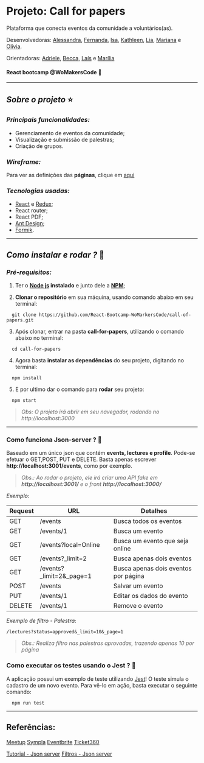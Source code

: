 # Projeto: Call for papers
Plataforma que conecta eventos da comunidade a voluntários(as).

Desenvolvedoras:
[Alessandra](https://github.com/Alessandra-Nastassja),
[Fernanda](https://github.com/arfernanda),
[Isa](https://github.com/IsabellaSoares),
[Kathleen](https://github.com/kathleenpallotta),
[Lia](),
[Mariana]() e
[Olívia](https://github.com/oliviaresende).

Orientadoras:
[Adriele](),
[Becca](),
[Laís](https://github.com/lalizita) e
[Marília](https://github.com/GabrieleSuzart)

#### React bootcamp @WoMakersCode 🦄

****
## *Sobre o projeto* ⭐️
### *Principais funcionalidades:*

- Gerenciamento de eventos da comunidade;
- Visualização e submissão de palestras;
- Criação de grupos.

### *Wireframe:*

Para ver as definições das **páginas**, clique em [aqui]()

### *Tecnologias usadas:*

- [React](https://pt-br.reactjs.org/docs/getting-started.html) e [Redux](https://redux.js.org/introduction/getting-started);
- React router;
- React PDF;
- [Ant Design](https://ant.design/docs/react/introduce);
- [Formik](https://jaredpalmer.com/formik/docs/api/formik).

****
## *Como instalar e rodar ?* 🚀
###  *Pré-requisitos:*
1. Ter o **[Node js](https://nodejs.org/en/) instalado** e junto dele a **[NPM](https://www.npmjs.com/)**;

2. **Clonar o repositório** em sua máquina, usando comando abaixo em seu terminal:

```
  git clone https://github.com/React-Bootcamp-WoMarkersCode/call-of-papers.git
```

3. Após clonar, entrar na pasta **call-for-papers**, utilizando o comando abaixo no terminal:

```
  cd call-for-papers
```

4. Agora basta **instalar as dependências** do seu projeto, digitando no terminal:

```
  npm install
```

5. E por ultimo dar o comando para **rodar** seu projeto:

```
  npm start
```

 > *Obs: O projeto irá abrir em seu navegador, rodando no http://localhost:3000*

 ****

 ### Como funciona Json-server ? 🚀

Baseado em um único json que contém **events, lectures e profile**. Pode-se efetuar o GET,POST, PUT e DELETE. Basta apenas escrever **http://localhost:3001/events**, como por exemplo.

> *Obs.: Ao rodar o projeto, ele irá criar uma API fake em **http://localhost:3001/** e o front **http://localhost:3000/***

*Exemplo:*

Request | URL | Detalhes
-- | -- | --
GET | /events | Busca todos os eventos
GET | /events/1 | Busca um evento
GET | /events?local=Online | Busca um evento que seja online
GET | /events?_limit=2 | Busca apenas dois eventos
GET | /events?_limit=2&_page=1 | Busca apenas dois eventos por página
POST | /events | Salvar um evento
PUT | /events/1 | Editar os dados do evento
DELETE | /events/1 | Remove o evento


*Exemplo de filtro - Palestra*:

```
/lectures?status=approved&_limit=10&_page=1
```

> *Obs.:  Realiza filtro nas palestras aprovadas, trazendo apenas 10 por página*

  ### Como executar os testes usando o Jest ? 🚀

A aplicação possui um exemplo de teste utilizando [Jest](https://jestjs.io/en/)! O teste simula o cadastro de um novo evento. Para vê-lo em ação, basta executar o seguinte comando:

```
  npm run test
```

 ****
 ## Referências:
 [Meetup](https://www.meetup.com/apps/)
 [Sympla](https://www.sympla.com.br/)
 [Eventbrite](https://www.eventbrite.com.br/)
 [Ticket360](https://www.ticket360.com.br/)

 [Tutorial - Json server](https://code.tutsplus.com/pt/tutorials/fake-rest-api-up-and-running-using-json-server--cms-27871)
 [Filtros - Json server](https://code.tutsplus.com/pt/tutorials/fake-rest-api-up-and-running-using-json-server--cms-27871)
